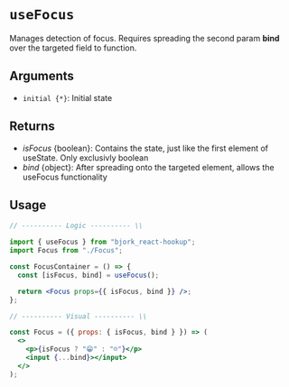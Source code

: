 # `useFocus`

Manages detection of focus. Requires spreading the second param **bind** over the targeted field to function.

## Arguments

- `initial {*}`: Initial state

## Returns

- _isFocus_ {boolean}: Contains the state, just like the first element of useState. Only exclusivly boolean
- _bind_ {object}: After spreading onto the targeted element, allows the useFocus functionality

## Usage

```jsx
// ---------- Logic ---------- \\

import { useFocus } from "bjork_react-hookup";
import Focus from "./Focus";

const FocusContainer = () => {
  const [isFocus, bind] = useFocus();

  return <Focus props={{ isFocus, bind }} />;
};

// ---------- Visual ---------- \\

const Focus = ({ props: { isFocus, bind } }) => (
  <>
    <p>{isFocus ? "😁" : "☹️"}</p>
    <input {...bind}></input>
  </>
);
```
